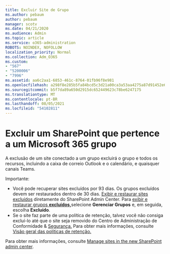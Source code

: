 ```yaml
---
title: Excluir Site de Grupo
ms.author: pebaum
author: pebaum
manager: scotv
ms.date: 04/21/2020
ms.audience: Admin
ms.topic: article
ms.service: o365-administration
ROBOTS: NOINDEX, NOFOLLOW
localization_priority: Normal
ms.collection: Adm_O365
ms.custom:
- "567"
- "5200006"
- "7996"
ms.assetid: aa6c2aa1-6853-461c-8764-01fb96f8e981
ms.openlocfilehash: a298f8e285b5fa84bcd5c3d21a00ca3a53aa4275a87d91452e6c41587fd20e7b
ms.sourcegitcommit: b5f7da89a650d2915dc652449623c78be6247175
ms.translationtype: MT
ms.contentlocale: pt-BR
ms.lasthandoff: 08/05/2021
ms.locfileid: "54102811"
---
```

# <a name="delete-a-sharepoint-site-that-belongs-to-a-microsoft-365-group"></a>Excluir um SharePoint que pertence a um Microsoft 365 grupo

A exclusão de um site conectado a um grupo excluirá o grupo e todos os recursos, incluindo a caixa de correio Outlook e o calendário, e quaisquer canais Teams.
  
Importante:

- Você pode recuperar sites excluídos por 93 dias. Os grupos excluídos devem ser restaurados dentro de 30 dias. [Exibir e restaurar sites excluídos](https://admin.microsoft.com/sharepoint?page=recyclebin&modern=true) diretamente do SharePoint Admin Center. Para [exibir e restaurar grupos **excluídos,**](https://admin.microsoft.com/Adminportal/Home?source=applauncher#/deletedgroups)selecione **Gerenciar Grupos** e, em seguida, escolha **Excluído**.
- Se o site faz parte de uma política de retenção, talvez você não consiga excluí-lo até que o site seja removido do Centro de Administração de Conformidade & [Segurança.](https://protection.office.com/?rfr=AdminCenter#/retention) Para obter mais informações, consulte [Visão geral das políticas de retenção.](/microsoft-365/compliance/retention-policies)
  
Para obter mais informações, consulte [Manage sites in the new SharePoint admin center](/sharepoint/manage-sites-in-new-admin-center).
